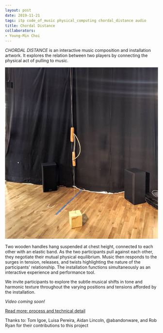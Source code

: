 ```yaml
---
layout: post
date: 2019-11-21
tags: itp code_of_music physical_computing chordal_distance audio
title: Chordal Distance
collaborators:
- Young-Min Choi
---
```


*CHORDAL DISTANCE* is an interactive music composition and installation artwork. It explores the relation between two players by connecting the physical act of pulling to music.

![](/images/chordal_distance/hanging1.jpg)

Two wooden handles hang suspended at chest height, connected to each other with an elastic band. As the two participants pull against each other, they negotiate their mutual physical equilibrium. Music then responds to the surges in tension, releases, and twists highlighting the nature of the participants' relationship. The installation functions simultaneously as an interactive experience and performance tool.

We invite participants to explore the subtle musical shifts in tone and harmonic texture throughout the varying positions and tensions afforded by the installation.

*Video coming soon!*

[Read more: process and technical detail](/tag/chordal_distance)

Thanks to: Tom Igoe, Luisa Pereira, Aidan Lincoln, @abandonware, and Rob Ryan for their contributions to this project
